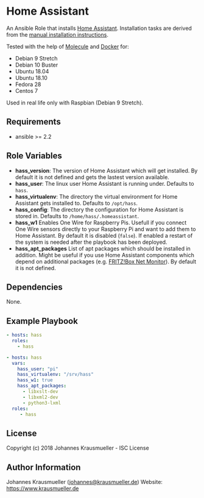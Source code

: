 Home Assistant
==============

An Ansible Role that installs [Home Assistant](https://www.home-assistant.io/). Installation tasks are derived from the [manual installation instructions](https://www.home-assistant.io/docs/installation/raspberry-pi/).

Tested with the help of [Molecule](https://molecule.readthedocs.io/en/latest/) and [Docker](https://www.docker.com/) for:
* Debian 9 Stretch
* Debian 10 Buster
* Ubuntu 18.04
* Ubuntu 18.10
* Fedora 28
* Centos 7

Used in real life only with Raspbian (Debian 9 Stretch).

Requirements
------------

* ansible >= 2.2

Role Variables
--------------

- **hass_version**: The version of Home Assistant which will get installed. By default it is not defined and gets the lastest version available.
- **hass_user**: The linux user Home Assistant is running under. Defaults to `hass`.
- **hass_virtualenv**: The directory the virtual environment for Home Assistant gets installed to. Defaults to `/opt/hass`.
- **hass_config**: The directory the configuration for Home Assistant is stored in. Defaults to `/home/hass/.homeassistant`.
- **hass_w1** Enables One Wire for Raspberry Pis. Usefull if you connect One Wire sensors directly to your Raspberry Pi and want to add them to Home Assistant. By default it is disabled (`false`). If enabled a restart of the system is needed after the playbook has been deployed.
- **hass_apt_packages** List of apt packages which should be installed in addition. Might be useful if you use Home Assistant components which depend on additional packages (e.g. [FRITZ!Box Net Monitor](https://www.home-assistant.io/components/sensor.fritzbox_netmonitor/)). By default it is not defined.

Dependencies
------------

None.

Example Playbook
----------------

```yaml
- hosts: hass
  roles:
    - hass
```

```yaml
- hosts: hass
  vars:
    hass_user: "pi"
    hass_virtualenv: "/srv/hass"
    hass_w1: true
    hass_apt_packages:
      - libxslt-dev
      - libxml2-dev
      - python3-lxml
  roles:
     - hass
```

License
-------

Copyright (c) 2018 Johannes Krausmueller - ISC License

Author Information
------------------

Johannes Krausmueller (johannes@krausmueller.de)
Website: https://www.krausmueller.de
